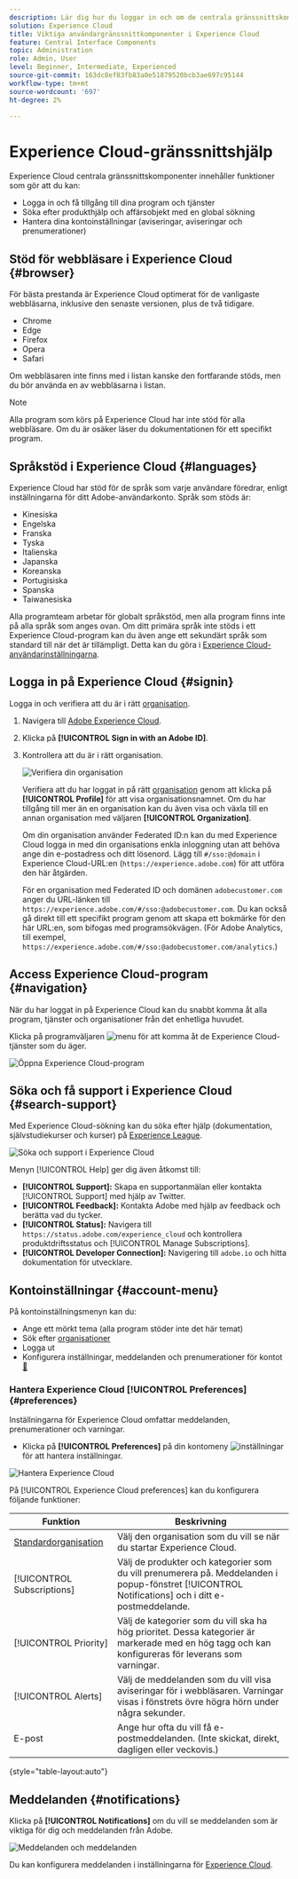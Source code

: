 ```yaml
---
description: Lär dig hur du loggar in och om de centrala gränssnittskomponenterna i Experience Cloud. Lär dig mer om global sökning, dina kontoinställningar och hur du navigerar i gränssnittet och får hjälp.
solution: Experience Cloud
title: Viktiga användargränssnittkomponenter i Experience Cloud
feature: Central Interface Components
topic: Administration
role: Admin, User
level: Beginner, Intermediate, Experienced
source-git-commit: 163dc8ef83fb83a0e51879520bcb3ae697c95144
workflow-type: tm+mt
source-wordcount: '697'
ht-degree: 2%

---
```


# Experience Cloud-gränssnittshjälp

Experience Cloud centrala gränssnittskomponenter innehåller funktioner som gör att du kan:

* Logga in och få tillgång till dina program och tjänster
* Söka efter produkthjälp och affärsobjekt med en global sökning
* Hantera dina kontoinställningar (aviseringar, aviseringar och prenumerationer)

## Stöd för webbläsare i Experience Cloud {#browser}

För bästa prestanda är Experience Cloud optimerat för de vanligaste webbläsarna, inklusive den senaste versionen, plus de två tidigare.

* Chrome
* Edge
* Firefox
* Opera
* Safari

Om webbläsaren inte finns med i listan kanske den fortfarande stöds, men du bör använda en av webbläsarna i listan.

>[!NOTE]
>
>Alla program som körs på Experience Cloud har inte stöd för alla webbläsare. Om du är osäker läser du dokumentationen för ett specifikt program.

## Språkstöd i Experience Cloud {#languages}

Experience Cloud har stöd för de språk som varje användare föredrar, enligt inställningarna för ditt Adobe-användarkonto. Språk som stöds är:

* Kinesiska
* Engelska
* Franska
* Tyska
* Italienska
* Japanska
* Koreanska
* Portugisiska
* Spanska
* Taiwanesiska

Alla programteam arbetar för globalt språkstöd, men alla program finns inte på alla språk som anges ovan. Om ditt primära språk inte stöds i ett Experience Cloud-program kan du även ange ett sekundärt språk som standard till när det är tillämpligt. Detta kan du göra i [Experience Cloud-användarinställningarna](https://experience.adobe.com/preferences).

## Logga in på Experience Cloud {#signin}

Logga in och verifiera att du är i rätt [organisation](organizations.md).

1. Navigera till [Adobe Experience Cloud](https://experience.adobe.com).
1. Klicka på **[!UICONTROL Sign in with an Adobe ID]**.
1. Kontrollera att du är i rätt organisation.

   ![Verifiera din organisation](assets/organizations-menu.png)

   Verifiera att du har loggat in på rätt [organisation](organizations.md) genom att klicka på **[!UICONTROL Profile]** för att visa organisationsnamnet. Om du har tillgång till mer än en organisation kan du även visa och växla till en annan organisation med väljaren **[!UICONTROL Organization]**.

   Om din organisation använder Federated ID:n kan du med Experience Cloud logga in med din organisations enkla inloggning utan att behöva ange din e-postadress och ditt lösenord. Lägg till `#/sso:@domain` i Experience Cloud-URL:en (`https://experience.adobe.com`) för att utföra den här åtgärden.

   För en organisation med Federated ID och domänen `adobecustomer.com` anger du URL-länken till `https://experience.adobe.com/#/sso:@adobecustomer.com`. Du kan också gå direkt till ett specifikt program genom att skapa ett bokmärke för den här URL:en, som bifogas med programsökvägen. (För Adobe Analytics, till exempel, `https://experience.adobe.com/#/sso:@adobecustomer.com/analytics`.)

## Access Experience Cloud-program {#navigation}

När du har loggat in på Experience Cloud kan du snabbt komma åt alla program, tjänster och organisationer från det enhetliga huvudet.

Klicka på programväljaren ![menu](assets/menu-icon.png) för att komma åt de Experience Cloud-tjänster som du äger.

![Öppna Experience Cloud-program](assets/platform-core-services.png)

## Söka och få support i Experience Cloud {#search-support}

Med Experience Cloud-sökning kan du söka efter hjälp (dokumentation, självstudiekurser och kurser) på [Experience League](https://experienceleague.adobe.com/sv#home).

![Söka och support i Experience Cloud](assets/search-menu.png)

Menyn [!UICONTROL Help] ger dig även åtkomst till:

* **[!UICONTROL Support]:** Skapa en supportanmälan eller kontakta [!UICONTROL Support] med hjälp av Twitter.
* **[!UICONTROL Feedback]:** Kontakta Adobe med hjälp av feedback och berätta vad du tycker.
* **[!UICONTROL Status]:** Navigera till `https://status.adobe.com/experience_cloud` och kontrollera produktdriftsstatus och [!UICONTROL Manage Subscriptions].
* **[!UICONTROL Developer Connection]:** Navigering till `adobe.io` och hitta dokumentation för utvecklare.

## Kontoinställningar {#account-menu}

På kontoinställningsmenyn kan du:

* Ange ett mörkt tema (alla program stöder inte det här temat)
* Sök efter [organisationer](organizations.md)
* Logga ut
* Konfigurera inställningar, meddelanden och prenumerationer för kontot [&#128279;](#preferences)

### Hantera Experience Cloud [!UICONTROL Preferences] {#preferences}

Inställningarna för Experience Cloud omfattar meddelanden, prenumerationer och varningar.

* Klicka på **[!UICONTROL Preferences]** på din kontomeny ![inställningar](assets/preferences-icon-sm.png) för att hantera inställningar.

![Hantera Experience Cloud](assets/preferences-page.png)

På [!UICONTROL Experience Cloud preferences] kan du konfigurera följande funktioner:

| Funktion | Beskrivning |
|--- |--- |
| [Standardorganisation](organizations.md) | Välj den organisation som du vill se när du startar Experience Cloud. |
| [!UICONTROL Subscriptions] | Välj de produkter och kategorier som du vill prenumerera på. Meddelanden i popup-fönstret [!UICONTROL Notifications] och i ditt e-postmeddelande. |
| [!UICONTROL Priority] | Välj de kategorier som du vill ska ha hög prioritet. Dessa kategorier är markerade med en hög tagg och kan konfigureras för leverans som varningar. |
| [!UICONTROL Alerts] | Välj de meddelanden som du vill visa aviseringar för i webbläsaren. Varningar visas i fönstrets övre högra hörn under några sekunder. |
| E-post | Ange hur ofta du vill få e-postmeddelanden. (Inte skickat, direkt, dagligen eller veckovis.) |

{style="table-layout:auto"}

## Meddelanden {#notifications}

Klicka på **[!UICONTROL Notifications]** om du vill se meddelanden som är viktiga för dig och meddelanden från Adobe.

![Meddelanden och meddelanden](assets/notifications-menu-small.png)

Du kan konfigurera meddelanden i inställningarna för [Experience Cloud](#preferences).
